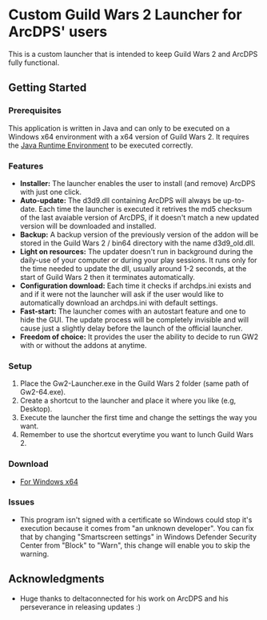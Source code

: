 # Custom Guild Wars 2 Launcher for ArcDPS' users

This is a custom launcher that is intended to keep Guild Wars 2 and ArcDPS fully functional.

## Getting Started


### Prerequisites

This application is written in Java and can only to be executed on a Windows x64 environment with a x64 version of Guild Wars 2.
It requires the [Java Runtime Environment](https://www.java.com/it/download/) to be executed correctly.


### Features
- **Installer:** The launcher enables the user to install (and remove) ArcDPS with just one click.
- **Auto-update:** The d3d9.dll containing ArcDPS will always be up-to-date. Each time the launcher is executed it retrives the md5 checksum of the last avaiable version of ArcDPS, if it doesn't match a new updated version will be downloaded and installed.
- **Backup:** A backup version of the previously version of the addon will be stored in the Guild Wars 2 / bin64 directory with the name d3d9_old.dll.
- **Light on resources:** The updater doesn't run in background during the daily-use of your computer or during your play sessions. It runs only for the time needed to update the dll, usually around 1-2 seconds, at the start of Guild Wars 2 then it terminates automatically.
- **Configuration download:** Each time it checks if archdps.ini exists and and if it were not the launcher will ask if the user would like to automatically download an archdps.ini with default settings.
- **Fast-start:** The launcher comes with an autostart feature and one to hide the GUI. The update process will be completely invisible and will cause just a slightly delay before the launch of the official launcher.
- **Freedom of choice:** It provides the user the ability to decide to run GW2 with or without the addons at anytime.


### Setup

1. Place the Gw2-Launcher.exe in the Guild Wars 2 folder (same path of Gw2-64.exe).
2. Create a shortcut to the launcher and place it where you like (e.g, Desktop).
3. Execute the launcher the first time and change the settings the way you want.
4. Remember to use the shortcut everytime you want to lunch Guild Wars 2.


### Download
- [For Windows x64](https://www.dropbox.com/s/e83yvt4jtpdblew/Gw2-Launcher.exe?dl=0)
	

### Issues
- This program isn't signed with a certificate so Windows could stop it's execution because it comes from "an unknown developer". You can fix that by changing "Smartscreen settings" in Windows Defender Security Center from "Block" to "Warn", this change will enable you to skip the warning.

## Acknowledgments

* Huge thanks to deltaconnected for his work on ArcDPS and his perseverance in releasing updates :)